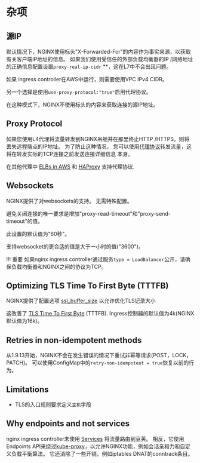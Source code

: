 # 杂项

## 源IP

默认情况下，NGINX使用标头"X-Forwarded-For"的内容作为事实来源，以获取有关客户端IP地址的信息。 如果我们使用受信任的外部负载均衡器的IP /网络地址的正确信息配置设置`proxy-real-ip-cidr` **，这在L7中不会出现问题。

如果  ingress controller在AWS中运行，则需要使用VPC IPv4 CIDR。

另一个选择是使用`use-proxy-protocol:"true"`启用代理协议。

在这种模式下，NGINX不使用标头的内容来获取连接的源IP地址。

## Proxy Protocol

如果您使用L4代理将流量转发到NGINX吊舱并在那里终止HTTP /HTTPS，则将丢失远程端点的IP地址。 为了防止这种情况，
您可以使用[代理协议](http://www.haproxy.org/download/1.5/doc/proxy-protocol.txt)转发流量，这将在转发实际的TCP连接之前发送连接详细信息 本身。

在其他代理中 [ELBs in AWS](http://docs.aws.amazon.com/ElasticLoadBalancing/latest/DeveloperGuide/enable-proxy-protocol.html) 和 [HAProxy](http://www.haproxy.org/) 支持代理协议.

## Websockets

NGINX提供了对websockets的支持。 无需特殊配置。

避免关闭连接的唯一要求是增加"proxy-read-timeout"和"proxy-send-timeout"的值。

此设置的默认值为"60秒"。

支持websocket的更合适的值是大于一小时的值("3600")。

!!! 重要
    如果nginx ingress controller通过服务`type = LoadBalancer`公开，请确保负载均衡器和NGINX之间的协议为TCP。

## Optimizing TLS Time To First Byte (TTTFB)

NGINX提供了配置选项 [ssl_buffer_size](http://nginx.org/en/docs/http/ngx_http_ssl_module.html#ssl_buffer_size) 以允许优化TLS记录大小

这改善了 [TLS Time To First Byte](https://www.igvita.com/2013/12/16/optimizing-nginx-tls-time-to-first-byte/) (TTTFB).
Ingress控制器的默认值为4k(NGINX默认值为16k)。

## Retries in non-idempotent methods

从1.9.13开始，NGINX不会在发生错误的情况下重试非幂等请求(POST，LOCK，PATCH)。
可以使用ConfigMap中的`retry-non-idempotent = true`恢复以前的行为。

## Limitations

- TLS的入口规则要求定义`主机`字段

## Why endpoints and not services

nginx ingress controller未使用 [Services](http://kubernetes.io/docs/user-guide/services) 将流量路由到豆荚。 相反，它使用Endpoints API来绕过[kube-proxy](http://kubernetes.io/docs/admin/kube-proxy/)，以允许NGINX功能，例如会话亲和力和自定义负载平衡算法。 它还消除了一些开销，例如iptables DNAT的conntrack条目。